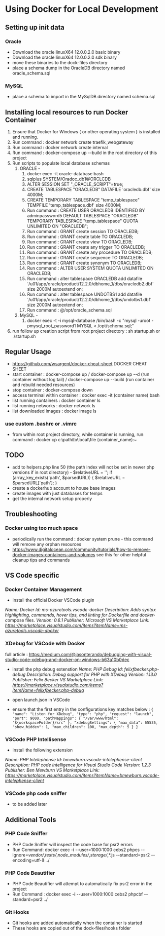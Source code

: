 # Using Docker for Local Development

## Setting up init data

### Oracle

- Download the oracle linuxX64 12.0.0.2.0 basic binary
- Download the oracle linuxX64 12.0.0.2.0 sdk binary
- move these binaries to the dock-files directory
- place a schema dump in the OracleDB directory named oracle_schema.sql

### MySQL

- place a schema to import in the MySqlDB directory named schema.sql

## Installing local resources to run Docker Container

  1. Ensure that Docker for Windows ( or other operating system ) is installed and running.
  2. Run command : docker network create traefik_webgateway
  3. Run command : docker network create internal
  4. Run command : docker-compose up --build in the root directory of this project
  5. Run scripts to populate local database schemas
     1. ORACLE -
         1. docker exec -it oracle-database bash
         2. sqlplus SYSTEM/Oradoc_db1@ORCLCDB
         3. ALTER SESSION SET "_ORACLE_SCRIPT"=true;
         4. CREATE TABLESPACE "ORACLEDB" DATAFILE 'oracledb.dbf' size 4000M;
         5. CREATE TEMPORARY TABLESPACE "temp_tablespace" TEMPFILE 'temp_tablespace.dbf' size 4000M;
         6. Run command : CREATE USER ORACLEDB IDENTIFIED BY adminpassword5 DEFAULT TABLESPACE "ORACLEDB" TEMPORARY TABLESPACE "temp_tablespace"  QUOTA UNLIMITED ON "ORACLEDB";
         7. Run command : GRANT create session TO ORACLEDB;
         8. Run command : GRANT create table TO ORACLEDB;
         9. Run command : GRANT create view TO ORACLEDB;
         10. Run command : GRANT create any trigger TO ORACLEDB;
         11. Run command : GRANT create any procedure TO ORACLEDB;
         12. Run command : GRANT create sequence TO ORACLEDB;
         13. Run command : GRANT create synonym TO ORACLEDB;
         14. Run command : ALTER USER SYSTEM QUOTA UNLIMITED ON ORACLEDB;
         15. Run command : alter tablespace ORACLEDB add datafile '/u01/app/oracle/product/12.2.0/dbhome_1/dbs/oracledb2.dbf' size 2000M autoextend on;
         16. Run command : alter tablespace UNDOTBS1 add datafile '/u01/app/oracle/product/12.2.0/dbhome_1/dbs/undotbs1.dbf' size 2000M autoextend on;
         17. Run command : @/opt/oracle_schema.sql
     2. MySQL -
        1. docker exec -t -i mysql-database /bin/bash -c "mysql -uroot -pmysql_root_password1 MYSQL < /opt/schema.sql;"
  6. run follow up creation script from root project directory : sh startup.sh or ./startup.sh

## Regular Usage

- <https://github.com/wsargent/docker-cheat-sheet> DOCKER CHEAT SHEET
- start container : docker-compose up  / docker-compose up --d (run container without log tail)  / docker-compose up --build (run container and rebuild needed resources)
- stop container : docker-compose down
- access terminal within container : docker exec -it (container name) bash
- list running containers : docker container ls
- list running networks : docker network ls
- list downloaded images : docker image ls
  
### use custom .bashrc or .vimrc

- from within root project directory, while container is running, run command : docker cp c:\path\to\local\file (container_name):~

## TODO

- add to helpers.php line 50 (the path index will not be set in newer php versions if in root directory) -
            $relativeURL = '';
            if (array_key_exists('path', $parsedURL)) {
                $relativeURL = $parsedURL['path'];
            }
- create a dockerhub account to house base images
- create images with just databases for temps
- get the internal network setup properly

## Troubleshooting

### Docker using too much space

- periodically run the command : docker system prune  - this command will remove any orphan resources
- <https://www.digitalocean.com/community/tutorials/how-to-remove-docker-images-containers-and-volumes> see this for other helpful cleanup tips and commands

## VS Code specific

### Docker Container Management

- Install the official Docker VSCode plugin

*Name: Docker*
*Id: ms-azuretools.vscode-docker*
*Description: Adds syntax highlighting, commands, hover tips, and linting for Dockerfile and docker-c*ompose files.
*Version: 0.8.1*
*Publisher: Microsoft*
*VS Marketplace Link: <https://marketplace.visualstudio.com/items?itemName=ms-azuretools.vscode-docker>*

### XDebug for VSCode with Docker

full article : <https://medium.com/@jasonterando/debugging-with-visual-studio-code-xdebug-and-docker-on-windows-b63a10b0dec>

- install the php debug extenstion
  *Name: PHP Debug*
  *Id: felixfbecker.php-debug*
  *Description: Debug support for PHP with XDebug*
  *Version: 1.13.0*
  *Publisher: Felix Becker*
  *VS Marketplace Link: <https://marketplace.visualstudio.com/items?itemName=felixfbecker.php-debug>*

- open launch.json in VSCode

- ensure that the first entry in the configurations key matches below :
            ```{
            "name": "Listen for XDebug",
            "type": "php",
            "request": "launch",
            "port": 9000,
            "pathMappings": {
                "/var/www/html": "${workspaceFolder}/src"
            },
              "xdebugSettings": {
                  "max_data": 65535,
                  "show_hidden": 1,
                  "max_children": 100,
                  "max_depth": 5
              }
          }```

### VSCode PHP Intellisense

- Install the following extension

*Name: PHP Intelephense*
*Id: bmewburn.vscode-intelephense-client*
*Description: PHP code intelligence for Visual Studio Code*
*Version: 1.2.3*
*Publisher: Ben Mewburn*
*VS Marketplace Link: <https://marketplace.visualstudio.com/items?itemName=bmewburn.vscode-intelephense-client>*

### VSCode php code sniffer

- to be added later

## Additional Tools

### PHP Code Sniffer

- PHP Code Sniffer will inspect the code base for psr2 errors
- Run Command: docker exec -i --user=1000:1000 cebs2  phpcs --ignore=*vendor/*,*tests/*,*node_modules/*,*storage/*,*.js --standard=psr2 --encoding=utf-8 ../

### PHP Code Beautifier

- PHP Code Beautifier will attempt to automatically fix psr2 error in the project
- Run Command : docker exec -i --user=1000:1000 cebs2 phpcbf --standard=psr2 ../

### Git Hooks

- Git hooks are added automatically when the container is started
- These hooks are copied out of the dock-files/hooks folder
